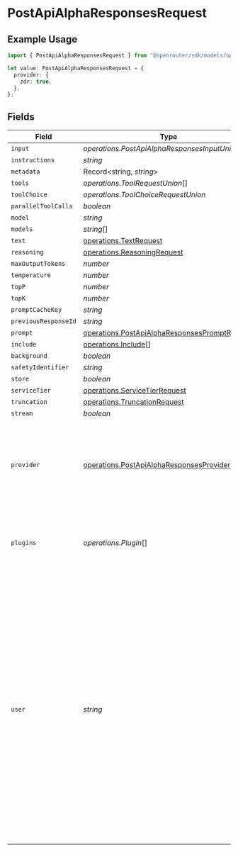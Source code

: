 # PostApiAlphaResponsesRequest

## Example Usage

```typescript
import { PostApiAlphaResponsesRequest } from "@openrouter/sdk/models/operations";

let value: PostApiAlphaResponsesRequest = {
  provider: {
    zdr: true,
  },
};
```

## Fields

| Field                                                                                                                                                                                                                                                                                                | Type                                                                                                                                                                                                                                                                                                 | Required                                                                                                                                                                                                                                                                                             | Description                                                                                                                                                                                                                                                                                          |
| ---------------------------------------------------------------------------------------------------------------------------------------------------------------------------------------------------------------------------------------------------------------------------------------------------- | ---------------------------------------------------------------------------------------------------------------------------------------------------------------------------------------------------------------------------------------------------------------------------------------------------- | ---------------------------------------------------------------------------------------------------------------------------------------------------------------------------------------------------------------------------------------------------------------------------------------------------- | ---------------------------------------------------------------------------------------------------------------------------------------------------------------------------------------------------------------------------------------------------------------------------------------------------- |
| `input`                                                                                                                                                                                                                                                                                              | *operations.PostApiAlphaResponsesInputUnion1*                                                                                                                                                                                                                                                        | :heavy_minus_sign:                                                                                                                                                                                                                                                                                   | N/A                                                                                                                                                                                                                                                                                                  |
| `instructions`                                                                                                                                                                                                                                                                                       | *string*                                                                                                                                                                                                                                                                                             | :heavy_minus_sign:                                                                                                                                                                                                                                                                                   | N/A                                                                                                                                                                                                                                                                                                  |
| `metadata`                                                                                                                                                                                                                                                                                           | Record<string, *string*>                                                                                                                                                                                                                                                                             | :heavy_minus_sign:                                                                                                                                                                                                                                                                                   | N/A                                                                                                                                                                                                                                                                                                  |
| `tools`                                                                                                                                                                                                                                                                                              | *operations.ToolRequestUnion*[]                                                                                                                                                                                                                                                                      | :heavy_minus_sign:                                                                                                                                                                                                                                                                                   | N/A                                                                                                                                                                                                                                                                                                  |
| `toolChoice`                                                                                                                                                                                                                                                                                         | *operations.ToolChoiceRequestUnion*                                                                                                                                                                                                                                                                  | :heavy_minus_sign:                                                                                                                                                                                                                                                                                   | N/A                                                                                                                                                                                                                                                                                                  |
| `parallelToolCalls`                                                                                                                                                                                                                                                                                  | *boolean*                                                                                                                                                                                                                                                                                            | :heavy_minus_sign:                                                                                                                                                                                                                                                                                   | N/A                                                                                                                                                                                                                                                                                                  |
| `model`                                                                                                                                                                                                                                                                                              | *string*                                                                                                                                                                                                                                                                                             | :heavy_minus_sign:                                                                                                                                                                                                                                                                                   | N/A                                                                                                                                                                                                                                                                                                  |
| `models`                                                                                                                                                                                                                                                                                             | *string*[]                                                                                                                                                                                                                                                                                           | :heavy_minus_sign:                                                                                                                                                                                                                                                                                   | N/A                                                                                                                                                                                                                                                                                                  |
| `text`                                                                                                                                                                                                                                                                                               | [operations.TextRequest](../../models/operations/textrequest.md)                                                                                                                                                                                                                                     | :heavy_minus_sign:                                                                                                                                                                                                                                                                                   | N/A                                                                                                                                                                                                                                                                                                  |
| `reasoning`                                                                                                                                                                                                                                                                                          | [operations.ReasoningRequest](../../models/operations/reasoningrequest.md)                                                                                                                                                                                                                           | :heavy_minus_sign:                                                                                                                                                                                                                                                                                   | N/A                                                                                                                                                                                                                                                                                                  |
| `maxOutputTokens`                                                                                                                                                                                                                                                                                    | *number*                                                                                                                                                                                                                                                                                             | :heavy_minus_sign:                                                                                                                                                                                                                                                                                   | N/A                                                                                                                                                                                                                                                                                                  |
| `temperature`                                                                                                                                                                                                                                                                                        | *number*                                                                                                                                                                                                                                                                                             | :heavy_minus_sign:                                                                                                                                                                                                                                                                                   | N/A                                                                                                                                                                                                                                                                                                  |
| `topP`                                                                                                                                                                                                                                                                                               | *number*                                                                                                                                                                                                                                                                                             | :heavy_minus_sign:                                                                                                                                                                                                                                                                                   | N/A                                                                                                                                                                                                                                                                                                  |
| `topK`                                                                                                                                                                                                                                                                                               | *number*                                                                                                                                                                                                                                                                                             | :heavy_minus_sign:                                                                                                                                                                                                                                                                                   | N/A                                                                                                                                                                                                                                                                                                  |
| `promptCacheKey`                                                                                                                                                                                                                                                                                     | *string*                                                                                                                                                                                                                                                                                             | :heavy_minus_sign:                                                                                                                                                                                                                                                                                   | N/A                                                                                                                                                                                                                                                                                                  |
| `previousResponseId`                                                                                                                                                                                                                                                                                 | *string*                                                                                                                                                                                                                                                                                             | :heavy_minus_sign:                                                                                                                                                                                                                                                                                   | N/A                                                                                                                                                                                                                                                                                                  |
| `prompt`                                                                                                                                                                                                                                                                                             | [operations.PostApiAlphaResponsesPromptRequest](../../models/operations/postapialpharesponsespromptrequest.md)                                                                                                                                                                                       | :heavy_minus_sign:                                                                                                                                                                                                                                                                                   | N/A                                                                                                                                                                                                                                                                                                  |
| `include`                                                                                                                                                                                                                                                                                            | [operations.Include](../../models/operations/include.md)[]                                                                                                                                                                                                                                           | :heavy_minus_sign:                                                                                                                                                                                                                                                                                   | N/A                                                                                                                                                                                                                                                                                                  |
| `background`                                                                                                                                                                                                                                                                                         | *boolean*                                                                                                                                                                                                                                                                                            | :heavy_minus_sign:                                                                                                                                                                                                                                                                                   | N/A                                                                                                                                                                                                                                                                                                  |
| `safetyIdentifier`                                                                                                                                                                                                                                                                                   | *string*                                                                                                                                                                                                                                                                                             | :heavy_minus_sign:                                                                                                                                                                                                                                                                                   | N/A                                                                                                                                                                                                                                                                                                  |
| `store`                                                                                                                                                                                                                                                                                              | *boolean*                                                                                                                                                                                                                                                                                            | :heavy_minus_sign:                                                                                                                                                                                                                                                                                   | N/A                                                                                                                                                                                                                                                                                                  |
| `serviceTier`                                                                                                                                                                                                                                                                                        | [operations.ServiceTierRequest](../../models/operations/servicetierrequest.md)                                                                                                                                                                                                                       | :heavy_minus_sign:                                                                                                                                                                                                                                                                                   | N/A                                                                                                                                                                                                                                                                                                  |
| `truncation`                                                                                                                                                                                                                                                                                         | [operations.TruncationRequest](../../models/operations/truncationrequest.md)                                                                                                                                                                                                                         | :heavy_minus_sign:                                                                                                                                                                                                                                                                                   | N/A                                                                                                                                                                                                                                                                                                  |
| `stream`                                                                                                                                                                                                                                                                                             | *boolean*                                                                                                                                                                                                                                                                                            | :heavy_minus_sign:                                                                                                                                                                                                                                                                                   | N/A                                                                                                                                                                                                                                                                                                  |
| `provider`                                                                                                                                                                                                                                                                                           | [operations.PostApiAlphaResponsesProvider](../../models/operations/postapialpharesponsesprovider.md)                                                                                                                                                                                                 | :heavy_minus_sign:                                                                                                                                                                                                                                                                                   | When multiple model providers are available, optionally indicate your routing preference.                                                                                                                                                                                                            |
| `plugins`                                                                                                                                                                                                                                                                                            | *operations.Plugin*[]                                                                                                                                                                                                                                                                                | :heavy_minus_sign:                                                                                                                                                                                                                                                                                   | Plugins you want to enable for this request, including their settings.                                                                                                                                                                                                                               |
| `user`                                                                                                                                                                                                                                                                                               | *string*                                                                                                                                                                                                                                                                                             | :heavy_minus_sign:                                                                                                                                                                                                                                                                                   | A unique identifier representing your end-user, which helps distinguish between different users of your app. This allows your app to identify specific users in case of abuse reports, preventing your entire app from being affected by the actions of individual users. Maximum of 128 characters. |